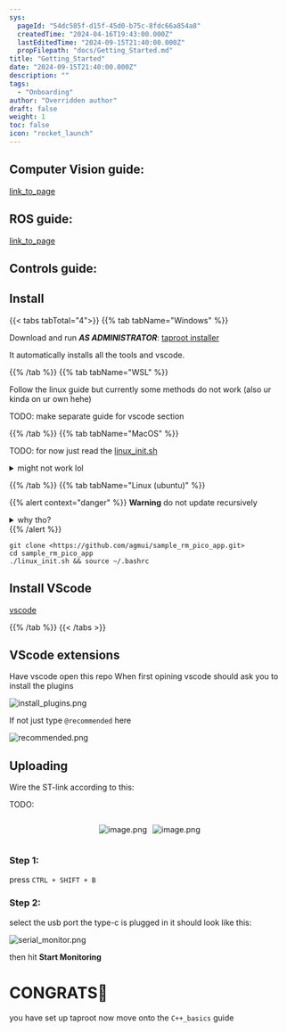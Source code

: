 ```yaml
---
sys:
  pageId: "54dc585f-d15f-45d0-b75c-8fdc66a854a8"
  createdTime: "2024-04-16T19:43:00.000Z"
  lastEditedTime: "2024-09-15T21:40:00.000Z"
  propFilepath: "docs/Getting_Started.md"
title: "Getting_Started"
date: "2024-09-15T21:40:00.000Z"
description: ""
tags:
  - "Onboarding"
author: "Overridden author"
draft: false
weight: 1
toc: false
icon: "rocket_launch"
---
```


## Computer Vision guide:

[link_to_page](86d45bc0-388b-4d26-8848-44f255f73d0e)

## ROS guide:

[link_to_page](3c76c1de-ec8f-46d6-8b0a-294005edc2d5)

## Controls guide:

## Install

{{< tabs tabTotal="4">}}
{{% tab tabName="Windows" %}}

Download and run _**AS ADMINISTRATOR**_: [taproot installer](https://github.com/Thornbots/TeachingFreshies/releases/tag/1.0)

It automatically installs all the tools and vscode.

{{% /tab %}}
{{% tab tabName="WSL" %}}

Follow the linux guide but currently some methods do not work (also ur kinda on ur own hehe)

TODO: make separate guide for vscode section

{{% /tab %}}
{{% tab tabName="MacOS" %}}

TODO: for now just read the [linux_init.sh](https://github.com/agmui/sample_rm_pico_app/blob/main/linux_init.sh)

<details>
<summary>might not work lol</summary>

`brew install libusb pkg-config`

Next install: [vscode](https://code.visualstudio.com/Download)

</details>

{{% /tab %}}
{{% tab tabName="Linux (ubuntu)" %}}

{{% alert context="danger" %}}
**Warning** do not update recursively
<details>
<summary>why tho?</summary>
There are some submodules that may go on for a while (like tinyusb) and I highly
recommend you don't need to get them.
If you want to see what submodules I update just look in `linux_init.sh`
</details>
{{% /alert %}}

```shell
git clone <https://github.com/agmui/sample_rm_pico_app.git>
cd sample_rm_pico_app
./linux_init.sh && source ~/.bashrc
```

## Install VScode

[vscode](https://code.visualstudio.com/Download)

{{% /tab %}}
{{< /tabs >}}

## VScode extensions

Have vscode open this repo
When first opining vscode should ask you to install the plugins

![install_plugins.png](https://prod-files-secure.s3.us-west-2.amazonaws.com/d518164a-d88e-44d1-a4ee-3adb3bd8bce0/89bd30f0-1825-4e77-867b-0a41ce370880/install_plugins.png?X-Amz-Algorithm=AWS4-HMAC-SHA256&X-Amz-Content-Sha256=UNSIGNED-PAYLOAD&X-Amz-Credential=ASIAZI2LB466TPQIYYVN%2F20250215%2Fus-west-2%2Fs3%2Faws4_request&X-Amz-Date=20250215T040846Z&X-Amz-Expires=3600&X-Amz-Security-Token=IQoJb3JpZ2luX2VjEBAaCXVzLXdlc3QtMiJHMEUCIQCCVtjUtweXHQqZ5WLU52D1ykblQuYev5lmedlJk00dtgIgFEH514iR9DofjfqiTspzzyo8gsTl9PCd1otxyRFmvqAq%2FwMIORAAGgw2Mzc0MjMxODM4MDUiDP3d%2ButDlTg2o51c0yrcA0W8mpMxtgfx9xBgn3UtQ0q8yylK%2BvoOtRyXYnrkPqqUHmU0AQkn4bLAaEXGSYqyyhvPZTjGETee9J8vqN45QwKjcGDn%2BuBq7DO8DjfOjxchNBfhaeYH7OMGOPYwifNJ91oUQoXPfmxwVGgOkS3KVJSs%2F5lZa9LND3HN5DnVDPVLCt%2Ft1gpZTdgLVceATS9hlLPu0cov6tO5vDVzZALS92vFzWVQZPAdp89BDtyNfNXWs50LnH0ZA0aZHhCddZJinqCOZV371aIO1ITKaEPFkUuGQX53UzeRSjHaQrSj47uYiG7By%2FZoXN0aO6H7l8ysTdrrTay5jAvQf2eng6W0GPWG5P0zMTDD3Fsti9xV6Ggb68dReGpHhVDo9sSQEa4BGWjvbJ44D3ETN4TJ1ihTIVgzp%2F5aci%2BoWqBfLvJ75oYdl52nyjIFXWDTrj4ETaZH83tnlNTD%2Ff22CXlAeuk6W5OLxdqnAhzZ5fpEiTvJwc%2FF%2B4mBU79omFdAMJolEbzW%2B1AJlkiaiXEz9IIdMzv%2FYVZg8ho73ElWUTj8aCbRUx%2BxEuvsQmNXxXq2QFAGRbXNB4SAJKdVYF5GaivAvxZHbz%2FYiGt85zsUzTUSVB8GJFUeIRwmuyWlCTQ%2BrcfAMLK0v70GOqUBEm2795paER8WYwjCfxvun6JtUZ7eGkM8f6yHJ0r7JXFH8vDRtYG7BaH%2FF5E3jo60NOW%2FtelB63d%2F9lklk5jlx4t7Vfzf9tQYQMvo%2BsT5EC52EIyeEuJXIMc5gp3d5Ab%2BRhHEBodLdXJkVAzg%2FTkzcsFdCYUlW5cSTGqC7115A6fxNSuNX6s8mJEzafrFR%2BRa%2BS2yx9HTAc2BqDsqEuklUD5%2FkGeU&X-Amz-Signature=f9e50b340bfd1189b60bac0176e4cdcd9b4f67d1e10552be3da7c0a8c4036950&X-Amz-SignedHeaders=host&x-id=GetObject)

If not just type `@recommended` here  

![recommended.png](https://prod-files-secure.s3.us-west-2.amazonaws.com/d518164a-d88e-44d1-a4ee-3adb3bd8bce0/61e661e9-5d85-4dfc-be0d-8d2097a5e793/recommended.png?X-Amz-Algorithm=AWS4-HMAC-SHA256&X-Amz-Content-Sha256=UNSIGNED-PAYLOAD&X-Amz-Credential=ASIAZI2LB466TPQIYYVN%2F20250215%2Fus-west-2%2Fs3%2Faws4_request&X-Amz-Date=20250215T040846Z&X-Amz-Expires=3600&X-Amz-Security-Token=IQoJb3JpZ2luX2VjEBAaCXVzLXdlc3QtMiJHMEUCIQCCVtjUtweXHQqZ5WLU52D1ykblQuYev5lmedlJk00dtgIgFEH514iR9DofjfqiTspzzyo8gsTl9PCd1otxyRFmvqAq%2FwMIORAAGgw2Mzc0MjMxODM4MDUiDP3d%2ButDlTg2o51c0yrcA0W8mpMxtgfx9xBgn3UtQ0q8yylK%2BvoOtRyXYnrkPqqUHmU0AQkn4bLAaEXGSYqyyhvPZTjGETee9J8vqN45QwKjcGDn%2BuBq7DO8DjfOjxchNBfhaeYH7OMGOPYwifNJ91oUQoXPfmxwVGgOkS3KVJSs%2F5lZa9LND3HN5DnVDPVLCt%2Ft1gpZTdgLVceATS9hlLPu0cov6tO5vDVzZALS92vFzWVQZPAdp89BDtyNfNXWs50LnH0ZA0aZHhCddZJinqCOZV371aIO1ITKaEPFkUuGQX53UzeRSjHaQrSj47uYiG7By%2FZoXN0aO6H7l8ysTdrrTay5jAvQf2eng6W0GPWG5P0zMTDD3Fsti9xV6Ggb68dReGpHhVDo9sSQEa4BGWjvbJ44D3ETN4TJ1ihTIVgzp%2F5aci%2BoWqBfLvJ75oYdl52nyjIFXWDTrj4ETaZH83tnlNTD%2Ff22CXlAeuk6W5OLxdqnAhzZ5fpEiTvJwc%2FF%2B4mBU79omFdAMJolEbzW%2B1AJlkiaiXEz9IIdMzv%2FYVZg8ho73ElWUTj8aCbRUx%2BxEuvsQmNXxXq2QFAGRbXNB4SAJKdVYF5GaivAvxZHbz%2FYiGt85zsUzTUSVB8GJFUeIRwmuyWlCTQ%2BrcfAMLK0v70GOqUBEm2795paER8WYwjCfxvun6JtUZ7eGkM8f6yHJ0r7JXFH8vDRtYG7BaH%2FF5E3jo60NOW%2FtelB63d%2F9lklk5jlx4t7Vfzf9tQYQMvo%2BsT5EC52EIyeEuJXIMc5gp3d5Ab%2BRhHEBodLdXJkVAzg%2FTkzcsFdCYUlW5cSTGqC7115A6fxNSuNX6s8mJEzafrFR%2BRa%2BS2yx9HTAc2BqDsqEuklUD5%2FkGeU&X-Amz-Signature=0ef967aead5149fa43815cf1db35ca5c3e9ac0afc9ea4a9fa068bc0ea047ffc7&X-Amz-SignedHeaders=host&x-id=GetObject)

## Uploading

Wire the ST-link according to this:

TODO:

<div style="display: flex;flex-direction: row; column-gap:10px; max-width: 630px;justify-content: center;">
<div>

![image.png](https://prod-files-secure.s3.us-west-2.amazonaws.com/d518164a-d88e-44d1-a4ee-3adb3bd8bce0/210ecb78-1116-4d7b-b9b7-2292f66fa2c2/image.png?X-Amz-Algorithm=AWS4-HMAC-SHA256&X-Amz-Content-Sha256=UNSIGNED-PAYLOAD&X-Amz-Credential=ASIAZI2LB4666IDSONPO%2F20250215%2Fus-west-2%2Fs3%2Faws4_request&X-Amz-Date=20250215T040850Z&X-Amz-Expires=3600&X-Amz-Security-Token=IQoJb3JpZ2luX2VjEBAaCXVzLXdlc3QtMiJHMEUCIA4L3oyn4lus2swqdSKS2zw62OqJnFEsW%2FfDOMZF8mp4AiEA4aZv99Smlr0VuGj2%2BkXqTXhsnvlUPYRJ%2F%2BuXUXSznIgq%2FwMIORAAGgw2Mzc0MjMxODM4MDUiDGTMuelgTaNwv75LLSrcA6OXxLwKMj7k64XEG45eS0ARa0f2ZXzMXbOKnaRCMm7O3FmNv88QwbOKqwOtciLAVTjSWAyq7KykS2i1XjdtLM82OCSUfCn3pdxzGFD1Ln9C5l7jv4J39uJiicTAXPprS2%2FDL2wvV6B7VCxIMx0IECTqwktuQ8EA5JzZFj8Y75a7106H6gWdGzxKSgP2PsKrEmLyeo%2B%2F3S8TU7bG0gRlSo%2B9XWSzT8Jv0q0rTZ0Uc8QyYeJOB8OEUydsX%2FwFesDeBnQoiRCcwTAvszGMzsJFhQq4ShpCg5N9BQOP9dyKS65z2ddTalteisozySwA%2BrEBjViIKS8f4cUtW9pJmDGAhD0B8UJhsWF3HJoU3AtjHoP7CRzD2ypOxn8gkBUKtIj%2BC5OYsfD2JPhqrkAdO7wWJt8GpvtGTJra%2Fv3l7p8uMG2JXnczX0lWPL8BBzLHItHBoo3nUYmjHUUSskgp%2BElxYf0mu9LvmCduMmnxNhCUQSMpuRbjAzfmVPtWuvwsxqVKzEFzxITlASLJ7HXHuPXbrZLpxNlcnaeJhAm3wsOvXAcFglu7KNMdL0t%2FB8biu%2ByhzJvCysfvEa0be14fLjaRQZRMJ2RHKjFcSX0eMe7KlLGPIWtAl9S5fnuKvtRFMLK0v70GOqUBMBRFZXLY76cVfoaB4YSV2SPW%2Fpv2mHevfP4bWTd6wZwzzeV7NQlxLfhKpGDbvX3Mse3JFqQM4n9u8Dexn0ccpuPqKW%2Fnj3eCwAU6zGBIuhpAKHIRLwDDRjbrSFpGD%2BdEzod6pqaincmkVLppsjf0BjwcU5jnXLYyCuDjUYup1UsAGre441e%2B8FTwOlD65CnD9KzTKmvqOPVKNodzRO%2FtWFCPHfbX&X-Amz-Signature=180e8d5f27093cdc7f5248d17f48666f68965fd2fe1cca64eeedde2b378b56ac&X-Amz-SignedHeaders=host&x-id=GetObject)

</div>
<div>

![image.png](https://prod-files-secure.s3.us-west-2.amazonaws.com/d518164a-d88e-44d1-a4ee-3adb3bd8bce0/33a0fd0f-8ca6-4a86-8e09-26e95ded1fff/image.png?X-Amz-Algorithm=AWS4-HMAC-SHA256&X-Amz-Content-Sha256=UNSIGNED-PAYLOAD&X-Amz-Credential=ASIAZI2LB466UDLHYKPB%2F20250215%2Fus-west-2%2Fs3%2Faws4_request&X-Amz-Date=20250215T040850Z&X-Amz-Expires=3600&X-Amz-Security-Token=IQoJb3JpZ2luX2VjEBAaCXVzLXdlc3QtMiJHMEUCIAkyvrsP004%2Fk7Wwhw%2FvYHt3GZwTLfLEQzS6w03PfuWaAiEAuFl7L7V12C3iQqDP2pbYloGjv36RJc0cT62TECekGzoq%2FwMIORAAGgw2Mzc0MjMxODM4MDUiDBJGS6R%2B8%2F%2BJjQUesyrcA4oVDv%2BSk4bsMQsIBHQKUvceQXZ5odzePz4UiMpQ6JOtCSMO4byW93MyJtSALRuYi%2BGSNOJcvlKSx9FIy0HU7iy0%2FhxUx609i2Wu2ukghAghPwD7zoA1jUDlea9o84K%2Bd1eUyGtoFvsxZ3nGwl7WTcs%2FDhLEfDpXY1H7uIYdZ70TqFf3sHbvK%2BmTSXM0OHIjHho21qTdAO6bo8B5SNk%2FipJ%2BV%2FXNa49uxFQinPhEPn4S5lT84LL8YwCmDyLmt1%2BkJAex4NqDvBMtIutJpr0S3OHESYN3sRWJeT84EBI6xdJtrTuPd%2F8bmrCwwmJW3Pvv5VgXDWQK8BsfN7gd65B6J7Y8PczKQZMF2EBkfYqIben9lviKsTefhU5eblhfXx5p4ghR00Iy6fuyPl6XrMieBMtoPTp%2B%2FFm3hPxXqcwIaCAZhZn78AYLuiKnh4X9mW4M%2FNSQSjIqwQKcroT2eh6T0Z5QfktiD9uMB2TtIpvrQgEq6TJwFbgl5VvTHyGWRI%2BCNOwsNiOlVplcDNbn5ObFSg%2F5i6Kh%2BoIPBlKQSNRnIrKhrCOLAzeRYYMJNaaFLIskEjsFL1MMnk1EYJcP6R9nDJfodCGqryPXNO4LfHs%2F8sYdkaNAn9GU4RHwlNLpMP6zv70GOqUBsJVUzwbWxidl5DYo00H58iN5EP9SzORqeLrJxF906VvhOZ%2BsizRL%2Bi1Vl6lABu3b5nPZ5JKqelEzKlcIrBDgNrtukbZxCl5U0IPSmkIVbvUpb7e%2F%2FTwewMTkAk8e%2BGBa4BZehm6s5etpxC7H8dZgB%2Fq%2BbNQDvcmETE5mjoZ7BDFr8getmRcU3rxOCTMxhDQhRnsfyb7xt6Mf%2BQl3t%2B1a7FBVzF9S&X-Amz-Signature=4b6462216be4235e4d90095049726f36aaea67c922d903b4a0473e7592ffc17d&X-Amz-SignedHeaders=host&x-id=GetObject)

</div>
</div>

### Step 1:

press `CTRL + SHIFT + B`

### Step 2:

select the usb port the type-c is plugged in it should look like this:

![serial_monitor.png](https://prod-files-secure.s3.us-west-2.amazonaws.com/d518164a-d88e-44d1-a4ee-3adb3bd8bce0/f03f4774-05d4-4393-b6a0-d5efb6d315ab/serial_monitor.png?X-Amz-Algorithm=AWS4-HMAC-SHA256&X-Amz-Content-Sha256=UNSIGNED-PAYLOAD&X-Amz-Credential=ASIAZI2LB466TPQIYYVN%2F20250215%2Fus-west-2%2Fs3%2Faws4_request&X-Amz-Date=20250215T040846Z&X-Amz-Expires=3600&X-Amz-Security-Token=IQoJb3JpZ2luX2VjEBAaCXVzLXdlc3QtMiJHMEUCIQCCVtjUtweXHQqZ5WLU52D1ykblQuYev5lmedlJk00dtgIgFEH514iR9DofjfqiTspzzyo8gsTl9PCd1otxyRFmvqAq%2FwMIORAAGgw2Mzc0MjMxODM4MDUiDP3d%2ButDlTg2o51c0yrcA0W8mpMxtgfx9xBgn3UtQ0q8yylK%2BvoOtRyXYnrkPqqUHmU0AQkn4bLAaEXGSYqyyhvPZTjGETee9J8vqN45QwKjcGDn%2BuBq7DO8DjfOjxchNBfhaeYH7OMGOPYwifNJ91oUQoXPfmxwVGgOkS3KVJSs%2F5lZa9LND3HN5DnVDPVLCt%2Ft1gpZTdgLVceATS9hlLPu0cov6tO5vDVzZALS92vFzWVQZPAdp89BDtyNfNXWs50LnH0ZA0aZHhCddZJinqCOZV371aIO1ITKaEPFkUuGQX53UzeRSjHaQrSj47uYiG7By%2FZoXN0aO6H7l8ysTdrrTay5jAvQf2eng6W0GPWG5P0zMTDD3Fsti9xV6Ggb68dReGpHhVDo9sSQEa4BGWjvbJ44D3ETN4TJ1ihTIVgzp%2F5aci%2BoWqBfLvJ75oYdl52nyjIFXWDTrj4ETaZH83tnlNTD%2Ff22CXlAeuk6W5OLxdqnAhzZ5fpEiTvJwc%2FF%2B4mBU79omFdAMJolEbzW%2B1AJlkiaiXEz9IIdMzv%2FYVZg8ho73ElWUTj8aCbRUx%2BxEuvsQmNXxXq2QFAGRbXNB4SAJKdVYF5GaivAvxZHbz%2FYiGt85zsUzTUSVB8GJFUeIRwmuyWlCTQ%2BrcfAMLK0v70GOqUBEm2795paER8WYwjCfxvun6JtUZ7eGkM8f6yHJ0r7JXFH8vDRtYG7BaH%2FF5E3jo60NOW%2FtelB63d%2F9lklk5jlx4t7Vfzf9tQYQMvo%2BsT5EC52EIyeEuJXIMc5gp3d5Ab%2BRhHEBodLdXJkVAzg%2FTkzcsFdCYUlW5cSTGqC7115A6fxNSuNX6s8mJEzafrFR%2BRa%2BS2yx9HTAc2BqDsqEuklUD5%2FkGeU&X-Amz-Signature=e1aec9c089701d9e09dd323a9adadcbe4740c0fb089e5616c5f234d4ba4f8bed&X-Amz-SignedHeaders=host&x-id=GetObject)

then hit **Start Monitoring**

# CONGRATS🎉

you have set up taproot now move onto the `C++_basics` guide
